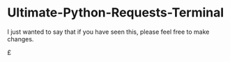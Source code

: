 # Ultimate-Python-Requests-Terminal

I just wanted to say that if you have seen this, please feel free to make changes.

£
